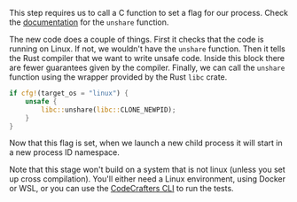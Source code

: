 This step requires us to call a C function to set a flag for our process. 
Check the [documentation](https://man7.org/linux/man-pages/man2/unshare.2.html) for the `unshare` function.

The new code does a couple of things. First it checks that the code is running on Linux. If not, we wouldn't have the
`unshare` function. Then it tells the Rust compiler that we want to write unsafe code. Inside this block there are fewer
guarantees given by the compiler.
Finally, we can call the `unshare` function using the wrapper provided by the Rust `libc` crate.

```rust
if cfg!(target_os = "linux") {
    unsafe {
        libc::unshare(libc::CLONE_NEWPID);
    }
}
```

Now that this flag is set, when we launch a new child process it will start in a new process ID namespace.

Note that this stage won't build on a system that is not linux (unless you set up cross compilation). You'll either need
a Linux environment, using Docker or WSL, or you can use the [CodeCrafters CLI](https://docs.codecrafters.io/cli/installation) to run the tests. 
